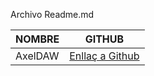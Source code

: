 Archivo Readme.md    

| NOMBRE             | GITHUB                        |
|---------------------|-------------------------------|
| AxelDAW   | [Enllaç a Github](https://github.com/AxelDAW) |
